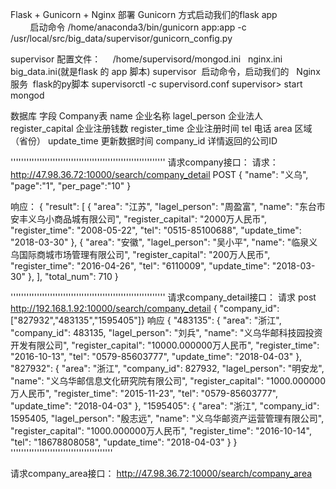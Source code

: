Flask + Gunicorn + Nginx 部署
Gunicorn 方式启动我们的flask app  
         启动命令 /home/anaconda3/bin/gunicorn  app:app -c /usr/local/src/big_data/supervisor/gunicorn_config.py

supervisor 配置文件：
      /home/supervisord/mongod.ini    nginx.ini   big_data.ini(就是flask 的 app 脚本)
supervisor  启动命令，启动我们的   Nginx服务  flask的py脚本
   supervisorctl  -c supervisord.conf 
   supervisor> start mongod



数据库 字段 Company表
name  企业名称
lagel_person 企业法人
register_capital 企业注册钱数
register_time 企业注册时间
tel 电话
area 区域（省份）
update_time 更新数据时间
company_id 详情返回的公司ID

'''''''''''''''''''''''''''''''''''''''''''''''''''''''''''
请求company接口：
请求：http://47.98.36.72:10000/search/company_detail
POST
{ "name": "义乌",
   "page":"1",
   "per_page":"10"
}

响应：
{
  "result": [
    {
      "area": "江苏",
      "lagel_person": "周盈富",
      "name": "东台市安丰义乌小商品城有限公司",
      "register_capital": "2000万人民币",
      "register_time": "2008-05-22",
      "tel": "0515-85100688",
      "update_time": "2018-03-30"
    },
    {
      "area": "安徽",
      "lagel_person": "吴小平",
      "name": "临泉义乌国际商城市场管理有限公司",
      "register_capital": "200万人民币",
      "register_time": "2016-04-26",
      "tel": "6110009",
      "update_time": "2018-03-30"
    },
  ],
  "total_num": 710
}


'''''''''''''''''''''''''''''''''''''''''''''''''''''''''''
请求company_detail接口：
请求
post http://192.168.1.92:10000/search/company_detail
{ "company_id": ["827932","483135","1595405"]}
响应
{
  "483135": {
    "area": "浙江",
    "company_id": 483135,
    "lagel_person": "刘兵",
    "name": "义乌华邮科技园投资开发有限公司",
    "register_capital": "10000.000000万人民币",
    "register_time": "2016-10-13",
    "tel": "0579-85603777",
    "update_time": "2018-04-03"
  },
  "827932": {
    "area": "浙江",
    "company_id": 827932,
    "lagel_person": "明安龙",
    "name": "义乌华邮信息文化研究院有限公司",
    "register_capital": "1000.000000万人民币",
    "register_time": "2015-11-23",
    "tel": "0579-85603777",
    "update_time": "2018-04-03"
  },
  "1595405": {
    "area": "浙江",
    "company_id": 1595405,
    "lagel_person": "殷志远",
    "name": "义乌华邮资产运营管理有限公司",
    "register_capital": "1000.000000万人民币",
    "register_time": "2016-10-14",
    "tel": "18678808058",
    "update_time": "2018-04-03"
  }
}
'''''''''''''''''''''''''''''''''''''''

请求company_area接口：
http://47.98.36.72:10000/search/company_area
